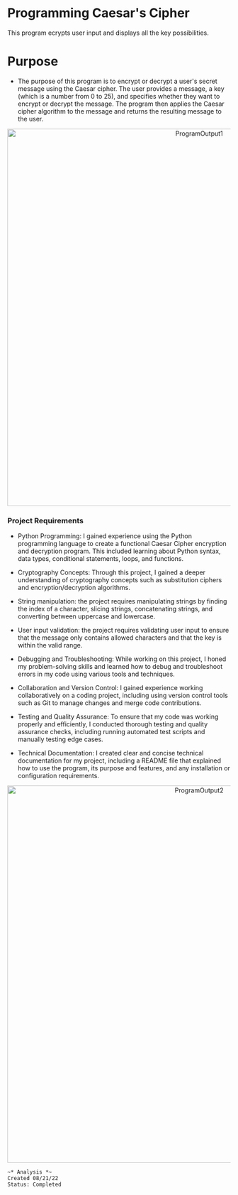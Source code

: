 # Programming Caesar's Cipher
This program ecrypts user input and displays all the key possibilities.

# Purpose
* The purpose of this program is to encrypt or decrypt a user's secret message using the Caesar cipher. The user provides a message, a key (which is a number from 0 to 25), and specifies whether they want to encrypt or decrypt the message. The program then applies the Caesar cipher algorithm to the message and returns the resulting message to the user. 

<div style="text-align:center;">
  <img src="https://github.com/efloresz/ProgrammingCaesarCipher/assets/110843762/312b2121-d4c8-4fee-9ba8-e7b5213ac24d" width="850" alt="ProgramOutput1">
</div>


### Project Requirements

* Python Programming: I gained experience using the Python programming language to create a functional Caesar Cipher encryption and decryption program. This included learning about Python syntax, data types, conditional statements, loops, and functions.

* Cryptography Concepts: Through this project, I gained a deeper understanding of cryptography concepts such as substitution ciphers and encryption/decryption algorithms.

* String manipulation: the project requires manipulating strings by finding the index of a character, slicing strings, concatenating strings, and converting between uppercase and lowercase.

* User input validation: the project requires validating user input to ensure that the message only contains allowed characters and that the key is within the valid range.

* Debugging and Troubleshooting: While working on this project, I honed my problem-solving skills and learned how to debug and troubleshoot errors in my code using various tools and techniques.

* Collaboration and Version Control: I gained experience working collaboratively on a coding project, including using version control tools such as Git to manage changes and merge code contributions.

* Testing and Quality Assurance: To ensure that my code was working properly and efficiently, I conducted thorough testing and quality assurance checks, including running automated test scripts and manually testing edge cases.

* Technical Documentation: I created clear and concise technical documentation for my project, including a README file that explained how to use the program, its purpose and features, and any installation or configuration requirements.

<div style="text-align:center;">
  <img src="https://github.com/efloresz/ProgrammingCaesarCipher/assets/110843762/63b4aaf7-42b3-401f-bc63-ac3ee9117d48d" width="850" alt="ProgramOutput2">
</div>

```
~* Analysis *~
Created 08/21/22
Status: Completed
